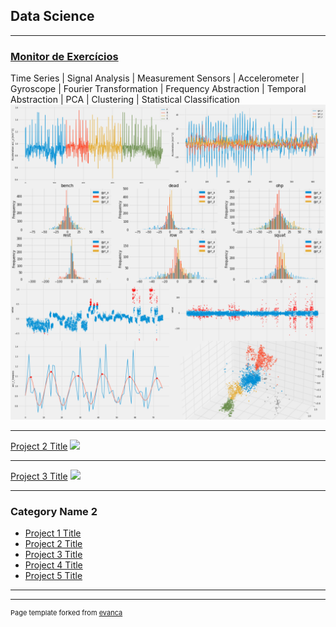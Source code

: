 ## **Data Science**
---

### [Monitor de Exercícios](https://github.com/andre-balbi/monitor-exercicios)
Time Series | Signal Analysis | Measurement Sensors | Accelerometer | Gyroscope | Fourier Transformation | Frequency Abstraction | Temporal Abstraction | PCA | Clustering | Statistical Classification
[<img src="images/fitness-tracker.png?raw=true"/>](https://github.com/andre-balbi/monitor-exercicios)


---
[Project 2 Title](/pdf/sample_presentation.pdf)
<img src="images/dummy_thumbnail.jpg?raw=true"/>

---
[Project 3 Title](http://example.com/)
<img src="images/dummy_thumbnail.jpg?raw=true"/>

---

### Category Name 2

- [Project 1 Title](http://example.com/)
- [Project 2 Title](http://example.com/)
- [Project 3 Title](http://example.com/)
- [Project 4 Title](http://example.com/)
- [Project 5 Title](http://example.com/)

---




---
<p style="font-size:11px">Page template forked from <a href="https://github.com/evanca/quick-portfolio">evanca</a></p>
<!-- Remove above link if you don't want to attibute -->

